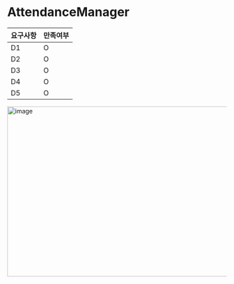 # AttendanceManager

| 요구사항  | 만족여부 |
| ------------- | ------------- |
| D1  | O  |
| D2  | O  |
| D3  | O  |
| D4  | O  |
| D5  | O  |

<img width="686" height="391" alt="image" src="https://github.com/user-attachments/assets/3b8d97b8-a5e2-452c-a539-d6446d223429" />
